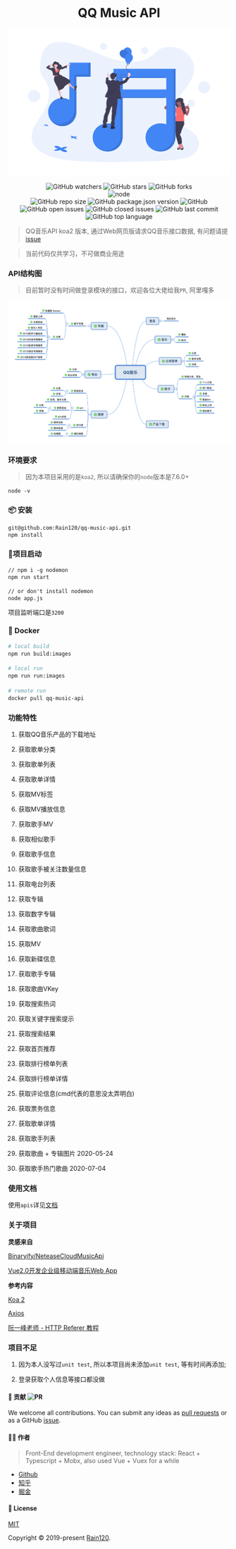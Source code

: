 <h1 align="center">QQ Music API</h1>

<div align="center">

<img src='music.png' />

![GitHub watchers](https://img.shields.io/github/watchers/rain120/qq-music-api?style=social) ![GitHub stars](https://img.shields.io/github/stars/rain120/qq-music-api?style=social) ![GitHub forks](https://img.shields.io/github/forks/rain120/qq-music-api?style=social)
<br />
![node](https://img.shields.io/node/v/koa?style=flat-square)
<br />
![GitHub repo size](https://img.shields.io/github/repo-size/rain120/qq-music-api?style=flat-square) ![GitHub package.json version](https://img.shields.io/github/package-json/v/rain120/qq-music-api?style=flat-square) ![GitHub](https://img.shields.io/github/license/rain120/qq-music-api?style=flat-square) ![GitHub open issues](https://img.shields.io/github/issues/rain120/qq-music-api?style=flat-square) ![GitHub closed issues](https://img.shields.io/github/issues-closed/rain120/qq-music-api) ![GitHub last commit](https://img.shields.io/github/last-commit/rain120/qq-music-api?style=flat-square) ![GitHub top language](https://img.shields.io/github/languages/top/rain120/qq-music-api?style=flat-square)

</div>

> QQ音乐API koa2 版本, 通过Web网页版请求QQ音乐接口数据, 有问题请提 [issue](https://github.com/Rain120/qq-music-api/issues)

> 当前代码仅共学习，不可做商业用途

### API结构图

> 目前暂时没有时间做登录模块的接口，欢迎各位大佬给我`PR`, 阿里嘎多

![qq-music](./screenshot/qq-music.png)

### 环境要求

> 因为本项目采用的是`koa2`, 所以请确保你的`node`版本是7.6.0+

```
node -v
```
### 📦 安装

```
git@github.com:Rain120/qq-music-api.git
npm install
```

### 🔨项目启动
```
// npm i -g nodemon
npm run start

// or don't install nodemon
node app.js
```
项目监听端口是`3200`

### 🐳 Docker

```sh
# local build
npm run build:images

# local run
npm run run:images

# remote run
docker pull qq-music-api
```

### 功能特性

1. 获取QQ音乐产品的下载地址

2. 获取歌单分类

3. 获取歌单列表

4. 获取歌单详情

5. 获取MV标签

6. 获取MV播放信息

7. 获取歌手MV

8. 获取相似歌手

9. 获取歌手信息

10. 获取歌手被关注数量信息

11. 获取电台列表

12. 获取专辑

13. 获取数字专辑

14. 获取歌曲歌词

15. 获取MV

16. 获取新碟信息

17. 获取歌手专辑

18. 获取歌曲VKey

19. 获取搜索热词

20. 获取关键字搜索提示

21. 获取搜索结果

22. 获取首页推荐

23. 获取排行榜单列表

24. 获取排行榜单详情

25. 获取评论信息(cmd代表的意思没太弄明白)

26. 获取票务信息

27. 获取歌单详情

28. 获取歌手列表

29. 获取歌曲 + 专辑图片 2020-05-24

30. 获取歌手热门歌曲 2020-07-04

### 使用文档

使用`apis`详见[文档](https://rain120.github.io/qq-music-api/#/)

### 关于项目

**灵感来自**

[Binaryify/NeteaseCloudMusicApi](https://github.com/Binaryify/NeteaseCloudMusicApi)

[Vue2.0开发企业级移动端音乐Web App](https://coding.imooc.com/class/107.html)

**参考内容**

[Koa 2](https://koa.bootcss.com/)

[Axios](https://github.com/axios/axios)

[阮一峰老师 - HTTP Referer 教程](http://www.ruanyifeng.com/blog/2019/06/http-referer.html)

### 项目不足

1. 因为本人没写过`unit test`, 所以本项目尚未添加`unit test`, 等有时间再添加;

2. 登录获取个人信息等接口都没做

#### 🤝 贡献 ![PR](https://img.shields.io/badge/PRs-Welcome-orange?style=flat-square&logo=appveyor)

We welcome all contributions. You can submit any ideas as [pull requests](https://github.com/Rain120/qq-music-api/pulls) or as a GitHub [issue](https://github.com/Rain120/qq-music-api/issues). 

#### 👨‍🏭 作者

> Front-End development engineer, technology stack: React + Typescript + Mobx, also used Vue + Vuex for a while

- [Github](https://github.com/Rain120)
- [知乎](https://www.zhihu.com/people/yan-yang-nian-hua-120/activities)
- [掘金](https://juejin.im/user/57c616496be3ff00584f54db)

#### 📝 License

[MIT](https://github.com/Rain120/qq-music-api/blob/master/LICENSE)

Copyright © 2019-present [Rain120](https://github.com/Rain120).
